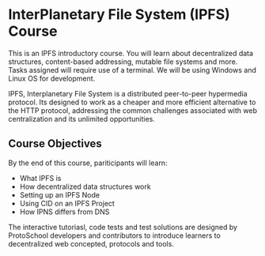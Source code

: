 # InterPlanetary File System (IPFS) Course

This is an IPFS introductory course. You will learn about decentralized data structures, content-based addressing, mutable file systems and more. Tasks assigned will require use of a terminal. We will be using Windows and Linux OS for development. 

IPFS, Interplanetary File System is a distributed peer-to-peer hypermedia protocol. Its designed to
work as a cheaper and more efficient alternative to the HTTP protocol, addressing the common
challenges associated with web centralization and its unlimited opportunities. 

## Course Objectives

By the end of this course, pariticipants will learn:

* What IPFS is
* How decentralized data structures work
* Setting up an IPFS Node
* Using CID on an IPFS Project
* How IPNS differs from DNS

The interactive tutoriasl, code tests and test solutions are designed by ProtoSchool developers and contributors to introduce learners to decentralized web concepted, protocols and tools.
